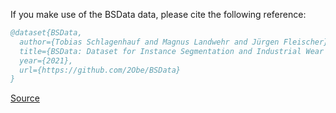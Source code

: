 If you make use of the BSData data, please cite the following reference:

``` bibtex 
@dataset{BSData,
  author={Tobias Schlagenhauf and Magnus Landwehr and Jürgen Fleischer},
  title={BSData: Dataset for Instance Segmentation and Industrial Wear Forecasting},
  year={2021},
  url={https://github.com/2Obe/BSData}
}
```

[Source](https://github.com/2Obe/BSData)
